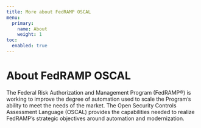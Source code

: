 ```yaml
---
title: More about FedRAMP OSCAL
menu:
  primary:
    name: About
    weight: 1
toc:
  enabled: true
---
```

# About FedRAMP OSCAL

The Federal Risk Authorization and Management Program (FedRAMP®) is working to improve the degree of automation used to scale the Program’s ability to meet the needs of the market. The Open Security Controls Assessment Language (OSCAL) provides the capabilities needed to realize FedRAMP’s strategic objectives around automation and modernization.  
